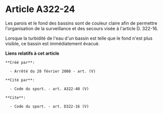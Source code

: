 # Article A322-24

Les parois et le fond des bassins sont de couleur claire afin de permettre l'organisation de la surveillance et des secours
visée à l'article D. 322-16. 

Lorsque la turbidité de l'eau d'un bassin est telle que le fond n'est plus visible, ce bassin est immédiatement évacué.

**Liens relatifs à cet article**

	**Créé par**:

	  - Arrêté du 28 février 2008 - art. (V)

	**Cité par**:

	  - Code du sport. - art. A322-40 (V)

	**Cite**:

	  - Code du sport. - art. D322-16 (V)
